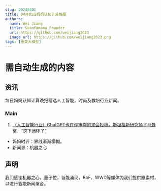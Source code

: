 ```yaml
---
slug: 20240401
title: 04月01日妈妈认知计算晚报
authors:
  name: Wei Jiang
  title: Suanfamama Founder
  url: https://github.com/weijiang2023
  image_url: https://github.com/weijiang2023.png
tags: [垂类大模型]
---
```


# 需自动生成的内容
## 资讯
每日妈妈认知计算晚报精选人工智能，时尚及教培行业新闻。

### Main

1. [（人工智能行业）ChatGPT也在评审你的顶会投稿，斯坦福新研究捅了马蜂窝，“这下闭环了”](https://mp.weixin.qq.com/s/SJf61uB8rFGCCo58IdQaAg)
* 妈妈时评：界线渐渐模糊。
* 新闻源：机器之心

## 声明

我们感谢机器之心，量子位，智能涌现，BoF，WWD等媒体为我们提供原素材，以进行智能新闻聚合。